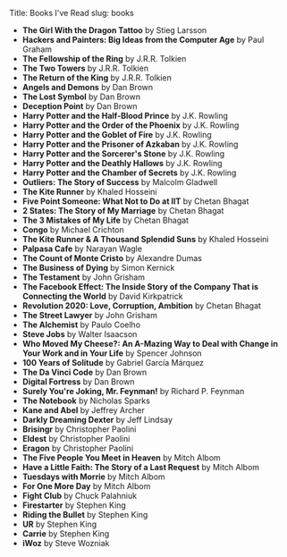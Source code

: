 Title: Books I've Read
slug: books

- **The Girl With the Dragon Tattoo** by Stieg Larsson
- **Hackers and Painters: Big Ideas from the Computer Age** by Paul Graham
- **The Fellowship of the Ring** by J.R.R. Tolkien
- **The Two Towers** by J.R.R. Tolkien
- **The Return of the King** by J.R.R. Tolkien
- **Angels and Demons** by Dan Brown
- **The Lost Symbol** by Dan Brown
- **Deception Point** by Dan Brown
- **Harry Potter and the Half-Blood Prince** by J.K. Rowling
- **Harry Potter and the Order of the Phoenix** by J.K. Rowling
- **Harry Potter and the Goblet of Fire** by J.K. Rowling
- **Harry Potter and the Prisoner of Azkaban** by J.K. Rowling
- **Harry Potter and the Sorcerer's Stone** by J.K. Rowling
- **Harry Potter and the Deathly Hallows** by J.K. Rowling
- **Harry Potter and the Chamber of Secrets** by J.K. Rowling
- **Outliers: The Story of Success** by Malcolm Gladwell
- **The Kite Runner** by Khaled Hosseini
- **Five Point Someone: What Not to Do at IIT** by Chetan Bhagat
- **2 States: The Story of My Marriage** by Chetan Bhagat
- **The 3 Mistakes of My Life** by Chetan Bhagat
- **Congo** by Michael Crichton
- **The Kite Runner & A Thousand Splendid Suns** by Khaled Hosseini
- **Palpasa Cafe** by Narayan Wagle
- **The Count of Monte Cristo** by Alexandre Dumas
- **The Business of Dying** by Simon Kernick
- **The Testament** by John Grisham
- **The Facebook Effect: The Inside Story of the Company That is Connecting the World** by David Kirkpatrick
- **Revolution 2020: Love, Corruption, Ambition** by Chetan Bhagat
- **The Street Lawyer** by John Grisham
- **The Alchemist** by Paulo Coelho
- **Steve Jobs** by Walter Isaacson
- **Who Moved My Cheese?: An A-Mazing Way to Deal with Change in Your Work and in Your Life** by Spencer Johnson
- **100 Years of Solitude** by Gabriel Garcí­a Márquez
- **The Da Vinci Code** by Dan Brown
- **Digital Fortress** by Dan Brown
- **Surely You're Joking, Mr. Feynman!** by Richard P. Feynman
- **The Notebook** by Nicholas Sparks
- **Kane and Abel** by Jeffrey Archer
- **Darkly Dreaming Dexter** by Jeff Lindsay
- **Brisingr** by Christopher Paolini
- **Eldest** by Christopher Paolini
- **Eragon** by Christopher Paolini
- **The Five People You Meet in Heaven** by Mitch Albom
- **Have a Little Faith: The Story of a Last Request** by Mitch Albom
- **Tuesdays with Morrie** by Mitch Albom
- **For One More Day** by Mitch Albom
- **Fight Club** by Chuck Palahniuk
- **Firestarter** by Stephen King
- **Riding the Bullet** by Stephen King
- **UR** by Stephen King
- **Carrie** by Stephen King
- **iWoz** by Steve Wozniak
